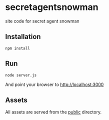 secretagentsnowman
==================

site code for secret agent snowman

Installation
------------



```
npm install
```

Run
---

```
node server.js
```

And point your browser to [http://localhost:3000](http://localhost:3000)


Assets
------

All assets are served from the [public](public/) directory.  

